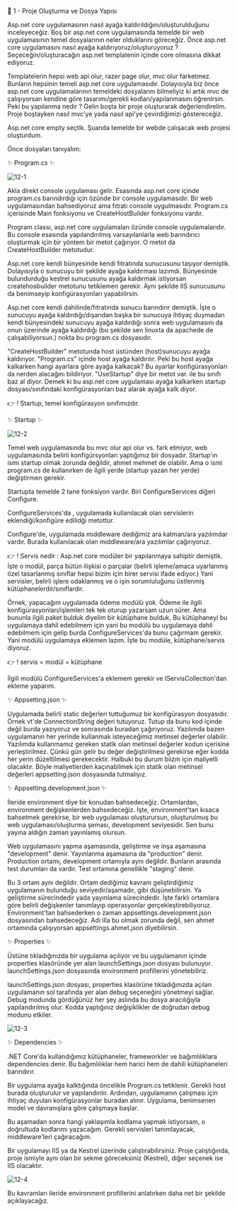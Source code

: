 👋 1 - Proje Oluşturma ve Dosya Yapısı 

Asp.net core uygulamasının nasıl ayağa kaldırıldığını/oluşturulduğunu inceleyeceğiz. Boş bir asp.net core uygulamasında temelde bir web uygulamasının temel dosyalarının neler olduklarını göreceğiz.
Önce asp.net core uygulamasını nasıl ayağa kaldırıyoruz/oluşturuyoruz ? Seçeceğin/oluşturacağın asp.net templatenin içinde core olmasına dikkat ediyoruz. 

Templatelerin hepsi web api olur, razer page olur, mvc olur farketmez. Bunların hepsinin temeli asp.net core uygulamasıdır. Dolayısıyla biz önce asp.net core uygulamalarının temeldeki dosyalarını bilmeliyiz ki artık mvc de çalışıyorsan kendine göre tasarımı/gerekli kodları/yapılanmasını öğrenirsin. Peki bu yapılanma nedir ? Gelin boşta bir proje oluşturarak değerlendirelim. Proje boştayken nasıl mvc'ye yada nasıl api'ye çevirdiğimizi göstereceğiz. 

Asp.net core empty seçtik. Şuanda temelde bir webde çalışacak web projesi oluşturdum. 

Önce dosyaları tanıyalım:

 
✨ Program.cs ✨

![12-1](https://github.com/user-attachments/assets/ce538b9b-4d79-4102-8a2e-e3d55004acb4)

Akla direkt console uygulaması gelir. Esasında asp.net core içinde program.cs barındırdığı için özünde bir console uygulamasıdır. Bir web uygulamasından bahsediyoruz ama fıtratı console uygulmasıdır. Program.cs içerisinde Main fonksiyonu ve CreateHostBuilder fonksiyonu vardır. 

Program classı, asp.net core uygulamaları özünde console uygulamalarıdır. Bu console esasında yapılandırılmış varsayılanlarla web barındırıcı oluşturmak için bir yöntem bir metot çağırıyor.   O metot da CreateHostBuilder metotudur. 

Asp.net core kendi bünyesinde kendi fıtratında sunucusunu taşıyor demiştik. Dolayısıyla o sunucuyu bir şekilde ayağa kaldırması lazımdı. Bünyesinde bulundurduğu kestrel sunucusunu ayağa kaldırmak istiyorsan createhosbuilder metotunu tetiklemen gerekir. Aynı şekilde IIS sunucusunu da benimseyip konfigürasyonları yapabilirsin. 

Asp.net core kendi dahilinde/fıtratında sunucu barındırır demiştik. İşte o sunucuyu ayağa kaldırdığı/dışarıdan başka bir sunucuya ihtiyaç duymadan kendi bünyesindeki sunucuyu ayağa kaldırdığı sonra web uygulamasını da onun üzerinde ayağa kaldırdığı (bu şekilde sen linuxta da apachede de çalışabiliyorsun.) nokta bu program.cs dosyasıdır.

"CreateHostBuilder" metotunda host üstünden (host)sunucuyu ayağa kaldırıyor. "Program.cs" içinde host ayağa kaldırılır. Peki bu host ayağa kalkarken hangi ayarlara göre ayağa kalkacak? Bu ayarlar konfigürasyonları da nerden alacağını bildiriyor. "UseStartup" diye bir metot var. <startup> ile bu sınıfı baz al diyor. Demek ki bu asp.net core uygulaması ayağa kalkarken startup dosyası/sınıfındaki konfigürasyonları baz alarak ayağa kalk diyor.

👉 ! Startup, temel konfigürasyon sınıfımızdır.

✨ Startup ✨

![12-2](https://github.com/user-attachments/assets/ec5b8c31-9781-4524-95bd-8ee0cc755a3e)

Temel web uygulamasında bu mvc olur api olur vs. fark etmiyor, web uygulamasında belirli konfigürsyonları yaptığımız bir dosyadır. Startup'ın ismi startup olmak zorunda değildir, ahmet mehmet de olabilir. Ama o ismi program.cs de kullanırken de ilgili yerde (startup yazan her yerde) değiştirmen gerekir. 
 
Startupta temelde 2 tane fonksiyon vardır. Biri ConfigureServices diğeri Configure. 

ConfigureServices'da , uygulamada kullanılacak olan servislerin eklendiği/konfigüre edilidği metottur. 

Configure'de, uygulamada middleware dediğimiz ara katman/ara yazılımdar vardır.  Burada kullanılacak olan middleware/ara yazılımlar çağırıyoruz.

👉 ! Servis nedir : Asp.net core modüler bir yapılanmaya sahiptir demiştik. İşte o modül, parça bütün ilişkisi o parçalar (belirli işleme/amaca uyarlanmış özel tasarlanmış sınıflar hepsi bizim için birer servisi ifade ediyor.) Yani servisler, belirli işlere odaklanmış ve o işin sorumluluğunu üstlenmiş kütüphanelerdir/sınıflardır. 

Örnek, yapacağım uygulamada ödeme modülü yok. Ödeme ile ilgili konfigürasyonları/işlemleri tek tek oturup yazarsam uzun sürer. Ama bununla ilgili paket bulduk diyelim bir kütüphane bulduk, Bu kütüphaneyi bu uygulamaya dahil edebilmem için yani bu modülü bu uygulamaya dahil edebilmem için gelip burda ConfigureServices'da bunu çağırmam gerekir. Yani modülü uygulamaya eklemen lazım. İşte bu modüle, kütüphane/servis diyoruz. 

👉 ! servis = modül = kütüphane

İlgili modülü ConfigureServices'a eklemem gerekir ve IServisCollection'dan ekleme yaparım.

✨ Appsetting.json ✨
 
Uygulamada belirli static değerleri tuttuğumuz bir konfigürasyon dosyasıdır. Örnek vt'de ConnectionString değeri tutuyoruz. Tutup da bunu kod içinde değil burda yazıyoruz ve sonrasında buradan çağırıyoruz. Yazılımda bazen uygulamanın her yerinde kullanmak isteyeceğimiz metinsel değerler olabilir. Yazılımda kullanmamız gereken statik olan metinsel değerler kodun içerisine yerleştirilmez. Çünkü gün gelir bu değer değiştirilmesi gerekirse eğer kodda her yerin düzeltilmesi gerekecektir. Halbuki bu durum biizm için maliyetli olacaktır. Böyle maliyetlerden kaçınabilmek için statik olan metinsel değerleri appsetting.json dosyasında tutmalıyız.

✨ Appsetting.development.json ✨
 
İleride environment diye bir konudan bahsedeceğiz. Ortamlardan, environment değişkenlerden bahsedeceğiz. İşte, environment'tan kısaca bahsetmek gerekirse, bir web uygulaması oluşturursun, oluşturulmuş bu web uygulaması/oluşturma şeması, development seviyesidir. Sen bunu yayına aldığın zaman yayınlamış olursun.

Web uygulamasını yapma aşamasında, geliştirme ve inşa aşamasına "development" denir. Yayınlanma aşamasına da "production" denir. Production ortamı, development ortamıyla aynı değildir. Bunların arasında test durumları da vardır. Test ortamına genellikle "staging" denir.

Bu 3 ortam aynı değildir. Ortam dediğimiz kavram geliştirdiğimiz uygulamanın bulunduğu seviyedir/aşamadır, gibi düşünebilirsin. Ya geliştirme sürecindedir yada yayınlama sürecindedir. İşte farklı ortamlara göre belirli değişkenler tanımlayıp operasyonlar gerçekleştirebiliyoruz. Environment'tan bahsederken o zaman appsettings.development.json dosyasından bahsedeceğiz. Adı illa bu olmak zorunda değil, sen ahmet ortamında çalışıyorsan appsettings.ahmet.json diyebilirsin.

✨ Properties ✨

Üstüne tıkladığınızda bir uygulama açılıyor ve bu uygulamanın içinde properties klasöründe yer alan launchSettings.json dosyası bulunuyor. launchSettings.json dosyasında environment profillerini yönetebiliriz.

launchSettings.json dosyası, properties klasörüne tıkladığınızda açılan uygulamanın sol tarafında yer alan debug seçeneğini yönetmeyi sağlar. Debug modunda gördüğünüz her şey aslında bu dosya aracılığıyla yapılandırılmış olur. Kodda yaptığınız değişiklikler de doğrudan debug modunu etkiler.

![12-3](https://github.com/user-attachments/assets/57abd84d-52aa-4867-aa3e-de592f318e00)

✨ Dependencies ✨

.NET Core'da kullandığımız kütüphaneler, frameworkler ve bağımlılıklara dependencies denir. Bu bağımlılıklar hem harici hem de dahili kütüphaneleri barındırır.

Bir uygulama ayağa kalktığında öncelikle Program.cs tetiklenir. Gerekli host burada oluşturulur ve yapılandırılır. Ardından, uygulamanın çalışması için ihtiyaç duyulan konfigürasyonlar buradan alınır. Uygulama, benimsenen model ve davranışlara göre çalışmaya başlar.

Bu aşamadan sonra hangi yaklaşımla kodlama yapmak istiyorsam, o doğrultuda kodlarımı yazacağım. Gerekli servisleri tanımlayacak, middleware'leri çağıracağım.

Bir uygulamayı IIS ya da Kestrel üzerinde çalıştırabilirsiniz. Proje çalıştığında, proje ismiyle aynı olan bir sekme göreceksiniz (Kestrel), diğer seçenek ise IIS olacaktır.

![12-4](https://github.com/user-attachments/assets/b70d9190-f20d-482e-84c5-87c287767ffc)

Bu kavramları ileride environment profillerini anlatırken daha net bir şekilde açıklayacağız.
